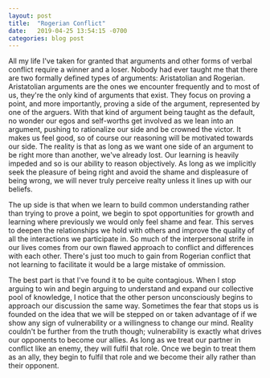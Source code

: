 ```yaml
---
layout: post
title:  "Rogerian Conflict"
date:   2019-04-25 13:54:15 -0700
categories: blog post
---
```


All my life I've taken for granted that arguments and other forms of verbal conflict require a winner and a loser. Nobody had ever taught me that there are two formally defined types of arguments: Aristatolian and Rogerian. Aristatolian arguments are the ones we encounter frequently and to most of us, they're the only kind of arguments that exist. They focus on proving a point, and more importantly, proving a side of the argument, represented by one of the arguers. With that kind of argument being taught as the default, no wonder our egos and self-worths get involved as we lean into an argument, pushing to rationalize our side and be crowned the victor. It makes us feel good, so of course our reasoning will be motivated towards our side. The reality is that as long as we want one side of an argument to be right more than another, we've already lost. Our learning is heavily impeded and so is our ability to reason objectively. As long as we implicitly seek the pleasure of being right and avoid the shame and displeasure of being wrong, we will never truly perceive realty unless it lines up with our beliefs.

The up side is that when we learn to build common understanding rather than trying to prove a point, we begin to spot opportunities for growth and learning where previously we would only feel shame and fear. This serves to deepen the relationships we hold with others and improve the quality of all the interactions we participate in. So much of the interpersonal strife in our lives comes from our own flawed approach to conflict and differences with each other. There's just too much to gain from Rogerian conflict that not learning to facilitate it would be a large mistake of ommission. 

The best part is that I've found it to be quite contagious. When I stop arguing to win and begin arguing to understand and expand our collective pool of knowledge, I notice that the other person unconsciously begins to approach our discussion the same way. Sometimes the fear that stops us is founded on the idea that we will be stepped on or taken advantage of if we show any sign of vulnerability or a willingness to change our mind. Reality couldn't be further from the truth though; vulnerability is exactly what drives our opponents to become our allies. As long as we treat our partner in conflict like an enemy, they will fulfil that role. Once we begin to treat them as an ally, they begin to fulfil that role and we become their ally rather than their opponent. 
